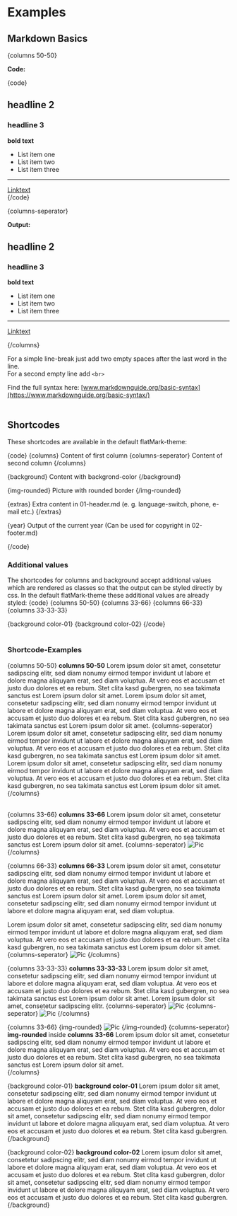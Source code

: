 # Examples

## Markdown Basics

{columns 50-50}

**Code:**

{code} 
## headline 2
### headline 3
**bold text** 

- List item one
- List item two
- List item three

---
[Linktext](http://www.domain.de)  
{/code}

{columns-seperator}

**Output:**

## headline 2
### headline 3
**bold text**

- List item one
- List item two
- List item three  

---
[Linktext](http://www.domain.de)  

{/columns}  

For a simple line-break just add two empty spaces after the last word in the line.  
For a second empty line add `<br>` 

Find the full syntax here: [www.markdownguide.org/basic-syntax](https://www.markdownguide.org/basic-syntax/)  
<br>

## Shortcodes

These shortcodes are available in the default flatMark-theme:

{code}
{columns}
    Content of first column
{columns-seperator}
    Content of second column
{/columns}

{background}
    Content with backgrond-color
{/background}

{img-rounded}
    Picture with rounded border
{/img-rounded}

{extras}
    Extra content in 01-header.md (e. g. language-switch, phone, e-mail etc.)
{/extras}

{year}
    Output of the current year (Can be used for copyright in 02-footer.md)

{/code}

### Additional values
The shortcodes for columns and background accept additional values which are rendered as classes so that the output can be styled directly by css. In the default flatMark-theme these additional values are already styled:
{code}
{columns 50-50}
{columns 33-66}
{columns 66-33}
{columns 33-33-33}

{background color-01}
{background color-02}
{/code}  
<br>  

### Shortcode-Examples

{columns 50-50}
**columns 50-50** Lorem ipsum dolor sit amet, consetetur sadipscing elitr, sed diam nonumy eirmod tempor invidunt ut labore et dolore magna aliquyam erat, sed diam voluptua. At vero eos et accusam et justo duo dolores et ea rebum. Stet clita kasd gubergren, no sea takimata sanctus est Lorem ipsum dolor sit amet. Lorem ipsum dolor sit amet, consetetur sadipscing elitr, sed diam nonumy eirmod tempor invidunt ut labore et dolore magna aliquyam erat, sed diam voluptua. At vero eos et accusam et justo duo dolores et ea rebum. Stet clita kasd gubergren, no sea takimata sanctus est Lorem ipsum dolor sit amet.
{columns-seperator}
Lorem ipsum dolor sit amet, consetetur sadipscing elitr, sed diam nonumy eirmod tempor invidunt ut labore et dolore magna aliquyam erat, sed diam voluptua. At vero eos et accusam et justo duo dolores et ea rebum. Stet clita kasd gubergren, no sea takimata sanctus est Lorem ipsum dolor sit amet. Lorem ipsum dolor sit amet, consetetur sadipscing elitr, sed diam nonumy eirmod tempor invidunt ut labore et dolore magna aliquyam erat, sed diam voluptua. At vero eos et accusam et justo duo dolores et ea rebum. Stet clita kasd gubergren, no sea takimata sanctus est Lorem ipsum dolor sit amet.
{/columns}  
 <br>

{columns 33-66}
**columns 33-66** Lorem ipsum dolor sit amet, consetetur sadipscing elitr, sed diam nonumy eirmod tempor invidunt ut labore et dolore magna aliquyam erat, sed diam voluptua. At vero eos et accusam et justo duo dolores et ea rebum. Stet clita kasd gubergren, no sea takimata sanctus est Lorem ipsum dolor sit amet. 
{columns-seperator}
![Pic](/files/example-pic-03.jpg)
{/columns}
 <br>

{columns 66-33}
**columns 66-33** Lorem ipsum dolor sit amet, consetetur sadipscing elitr, sed diam nonumy eirmod tempor invidunt ut labore et dolore magna aliquyam erat, sed diam voluptua. At vero eos et accusam et justo duo dolores et ea rebum. Stet clita kasd gubergren, no sea takimata sanctus est Lorem ipsum dolor sit amet. Lorem ipsum dolor sit amet, consetetur sadipscing elitr, sed diam nonumy eirmod tempor invidunt ut labore et dolore magna aliquyam erat, sed diam voluptua.

Lorem ipsum dolor sit amet, consetetur sadipscing elitr, sed diam nonumy eirmod tempor invidunt ut labore et dolore magna aliquyam erat, sed diam voluptua. At vero eos et accusam et justo duo dolores et ea rebum. Stet clita kasd gubergren, no sea takimata sanctus est Lorem ipsum dolor sit amet. 
{columns-seperator}
![Pic](/files/example-pic-02.jpg)
{/columns}
 <br>

{columns 33-33-33}
**columns 33-33-33** Lorem ipsum dolor sit amet, consetetur sadipscing elitr, sed diam nonumy eirmod tempor invidunt ut labore et dolore magna aliquyam erat, sed diam voluptua. At vero eos et accusam et justo duo dolores et ea rebum. Stet clita kasd gubergren, no sea takimata sanctus est Lorem ipsum dolor sit amet. Lorem ipsum dolor sit amet, consetetur sadipscing elitr. 
{columns-seperator}
![Pic](/files/example-pic-01.jpg)
{columns-seperator}
![Pic](/files/example-pic-01.jpg)
{/columns}
 <br>

{columns 33-66}
{img-rounded}
![Pic](/files/example-pic-01.jpg)
{/img-rounded}
{columns-seperator}
**img-rounded** inside **columns 33-66** 
Lorem ipsum dolor sit amet, consetetur sadipscing elitr, sed diam nonumy eirmod tempor invidunt ut labore et dolore magna aliquyam erat, sed diam voluptua. At vero eos et accusam et justo duo dolores et ea rebum. Stet clita kasd gubergren, no sea takimata sanctus est Lorem ipsum dolor sit amet.  
{/columns}
<br>

{background color-01}
**background color-01** Lorem ipsum dolor sit amet, consetetur sadipscing elitr, sed diam nonumy eirmod tempor invidunt ut labore et dolore magna aliquyam erat, sed diam voluptua. At vero eos et accusam et justo duo dolores et ea rebum. Stet clita kasd gubergren, dolor sit amet, consetetur sadipscing elitr, sed diam nonumy eirmod tempor invidunt ut labore et dolore magna aliquyam erat, sed diam voluptua. At vero eos et accusam et justo duo dolores et ea rebum. Stet clita kasd gubergren.
{/background}
 <br>

{background color-02}
**background color-02** Lorem ipsum dolor sit amet, consetetur sadipscing elitr, sed diam nonumy eirmod tempor invidunt ut labore et dolore magna aliquyam erat, sed diam voluptua. At vero eos et accusam et justo duo dolores et ea rebum. Stet clita kasd gubergren, dolor sit amet, consetetur sadipscing elitr, sed diam nonumy eirmod tempor invidunt ut labore et dolore magna aliquyam erat, sed diam voluptua. At vero eos et accusam et justo duo dolores et ea rebum. Stet clita kasd gubergren.
{/background}







